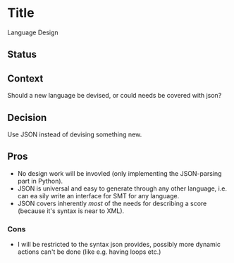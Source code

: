 



<!---
Decision record template by Michael Nygard

This is the template in [Documenting architecture decisions - Michael Nygard](http://thinkrelevance.com/blog/2011/11/15/documenting-architecture-decisions).

You can use [adr-tools] https://github.com/npryce/adr-tools for managing the ADR files.

In each ADR file, write these sections:
-->

# Title
Language Design

## Status
<!---
What is the status, such as proposed, accepted, rejected, deprecated, superseded, etc.?
-->

## Context
<!---
What is the issue that we're seeing that is motivating this decision or change?
-->
Should a new language be devised, or could needs be covered with json?

## Decision
<!---
What is the change that we're proposing and/or doing?
-->
Use JSON instead of devising something new.


<!---
What becomes easier or more difficult to do because of this change?
## Consequences
-->
## Pros
- No design work will be invovled (only implementing the JSON-parsing part in Python).
- JSON is universal and easy to generate through any other language, i.e. can ea
sily write an interface for SMT for any language. 
- JSON covers inherently _most_ of the needs for describing a score (because it's syntax is near to XML).

### Cons
- I will be restricted to the syntax json provides, possibly more dynamic actions can't be done (like e.g. having loops etc.)
